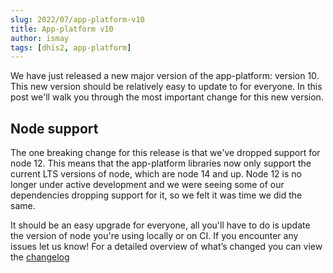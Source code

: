 ```yaml
---
slug: 2022/07/app-platform-v10
title: App-platform v10
author: ismay
tags: [dhis2, app-platform]
---
```


We have just released a new major version of the app-platform: version 10. This new version should be relatively easy to update to for everyone. In this post we'll walk you through the most important change for this new version.

## Node support

The one breaking change for this release is that we've dropped support for node 12. This means that the app-platform libraries now only support the current LTS versions of node, which are node 14 and up. Node 12 is no longer under active development and we were seeing some of our dependencies dropping support for it, so we felt it was time we did the same.

It should be an easy upgrade for everyone, all you'll have to do is update the version of node you're using locally or on CI. If you encounter any issues let us know! For a detailed overview of what’s changed you can view the [changelog](https://github.com/dhis2/app-platform/blob/master/CHANGELOG.md#1000-2022-07-26)
